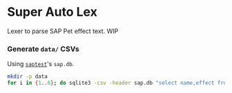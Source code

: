 # Super Auto Lex
Lexer to parse SAP Pet effect text. WIP


### Generate `data/` CSVs
Using [`saptest`](https://github.com/koisland/SuperAutoTest)'s `sap.db`.

```bash
mkdir -p data
for i in {1..6}; do sqlite3 -csv -header sap.db "select name,effect from pets where tier = ${i} and is_token = 'false'" | sort | uniq > data/t${i}.csv; done
```
